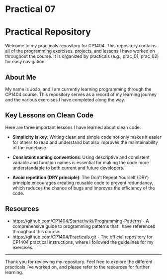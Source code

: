 # Practical 07
# Practical Repository

Welcome to my practicals repository for CP1404. This repository contains all of the programming exercises, projects, and lessons I have worked on throughout the course. It is organized by practicals (e.g., prac_01, prac_02) for easy navigation.

## About Me

My name is João, and I am currently learning programming through the CP1404 course. This repository serves as a record of my learning journey and the various exercises I have completed along the way.

## Key Lessons on Clean Code

Here are three important lessons I have learned about clean code:

- **Simplicity is key**: Writing clean and simple code not only makes it easier for others to read and understand but also improves the maintainability of the codebase.
  
- **Consistent naming conventions**: Using descriptive and consistent variable and function names is essential for making the code more understandable to both current and future developers.
  
- **Avoid repetition (DRY principle)**: The Don't Repeat Yourself (DRY) principle encourages creating reusable code to prevent redundancy, which reduces the chance of bugs and improves the efficiency of the code.

## Resources

- https://github.com/CP1404/Starter/wiki/Programming-Patterns - A comprehensive guide to programming patterns that I have referenced throughout this course.
- https://github.com/CP1404/Practicals.git - The official repository for CP1404 practical instructions, where I followed the guidelines for my exercises.

---

Thank you for reviewing my repository. Feel free to explore the different practicals I’ve worked on, and please refer to the resources for further learning.
